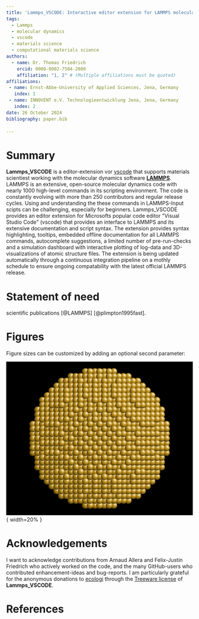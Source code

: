 ```yaml
---
title: 'Lammps_VSCODE: Interactive editor extension for LAMMPS molecular dynamics scripting'
tags:
  - Lammps
  - molecular dynamics
  - vscode
  - materials science
  - computational materials science
authors:
  - name: Dr. Thomas Friedrich
    orcid: 0000-0002-7584-2080
    affiliation: "1, 2" # (Multiple affiliations must be quoted)
affiliations:
 - name: Ernst-Abbe-University of Applied Sciences, Jena, Germany
   index: 1
 - name: INNOVENT e.V. Technologieentwicklung Jena, Jena, Germany
   index: 2
date: 26 October 2024
bibliography: paper.bib

---
```


# Summary

__Lammps_VSCODE__ is a editor-extension vor [vscode](https://code.visualstudio.com/) that supports materials scientiest working with the molecular dynamics software [__LAMMPS__](https://www.lammps.org). LAMMPS is an extensive, open-source molecular dynamics code with nearly 1000 high-level commands in its scripting environment. The code is constantly evolving with more than 250 contributors and regular release cycles. Using and understanding the these commands in LAMMPS-Input scipts can be challenging, especially for beginners. Lammps_VSCODE provides an editor extension for Microsofts popular code editor "Visual Studio Code" (vscode) that provides an interface to LAMMPS and its extensive documentation and script syntax. The extension provides syntax highlighting, tooltips, embedded offline documentation for all LAMMPS commands, autocomplete suggestions, a limited number of pre-run-checks and a simulation dashboard with interactive plotting of log-data and 3D-visualizations of atomic structure files. The extension is being updated automatically through a continuous integration pipeline on a mothly schedule to ensure ongoing compatability with the latest official LAMMPS release.

# Statement of need

scientific publications [@LAMMPS]  [@plimpton1995fast]. 


# Figures

Figure sizes can be customized by adding an optional second parameter:

![Caption for example figure.](figure.png){ width=20% }

# Acknowledgements

I want to acknowledge contributions from Arnaud Allera and Felix-Justin Friedrich who actively worked on the code, and the many GitHub-users who contributed enhancement-ideas and bug-reports. I am particularly grateful for the anonymous donations to [ecologi](https://ecologi.com/) through the [Treeware license](https://treeware.earth/) of __Lammps_VSCODE__.

# References

